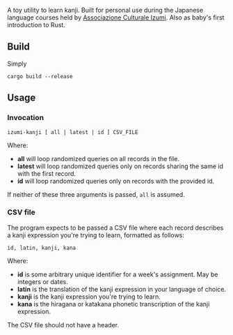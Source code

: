 A toy utility to learn kanji. Built for personal use during the Japanese language courses held by [Associazione Culturale Izumi](https://izumimassa.com/). Also as baby's first introduction to Rust.

## Build
Simply

```
cargo build --release
```

## Usage
### Invocation

```
izumi-kanji [ all | latest | id ] CSV_FILE
```

Where:
- **all** will loop randomized queries on all records in the file.
- **latest** will loop randomized queries only on records sharing the same id with the first record.
- **id** will loop randomized queries only on records with the provided id.

If neither of these three arguments is passed, `all` is assumed.

### CSV file
The program expects to be passed a CSV file where each record describes a kanji expression you're trying to learn, formatted as follows:

```
id, latin, kanji, kana
```

Where:
- **id** is some arbitrary unique identifier for a week's assignment. May be integers or dates.
- **latin** is the translation of the kanji expression in your language of choice.
- **kanji** is the kanji expression you're trying to learn.
- **kana** is the hiragana or katakana phonetic transcription of the kanji expression.

The CSV file should not have a header.
